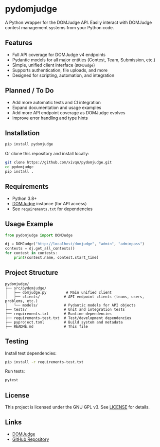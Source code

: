 # pydomjudge

A Python wrapper for the DOMJudge API. Easily interact with DOMJudge contest management systems from your Python code.

## Features
- Full API coverage for DOMJudge v4 endpoints
- Pydantic models for all major entities (Contest, Team, Submission, etc.)
- Simple, unified client interface (`DOMJudge`)
- Supports authentication, file uploads, and more
- Designed for scripting, automation, and integration

## Planned / To Do

- Add more automatic tests and CI integration
- Expand documentation and usage examples
- Add more API endpoint coverage as DOMJudge evolves
- Improve error handling and type hints

## Installation

```bash
pip install pydomjudge
```
Or clone this repository and install locally:
```bash
git clone https://github.com/xivqn/pydomjudge.git
cd pydomjudge
pip install .
```

## Requirements
- Python 3.8+
- [DOMJudge](https://www.domjudge.org/) instance (for API access)
- See `requirements.txt` for dependencies

## Usage Example

```python
from pydomjudge import DOMJudge

dj = DOMJudge("http://localhost/domjudge", "admin", "adminpass")
contests = dj.get_all_contests()
for contest in contests:
    print(contest.name, contest.start_time)
```

## Project Structure

```
pydomjudge/
├── src/pydomjudge/
│   ├── domjudge.py         # Main unified client
│   ├── clients/           # API endpoint clients (teams, users, problems, etc.)
│   └── models/            # Pydantic models for API objects
├── tests/                 # Unit and integration tests
├── requirements.txt       # Runtime dependencies
├── requirements-test.txt  # Test/development dependencies
├── pyproject.toml         # Build system and metadata
├── README.md              # This file
```

## Testing

Install test dependencies:
```bash
pip install -r requirements-test.txt
```
Run tests:
```bash
pytest
```

## License

This project is licensed under the GNU GPL v3. See [LICENSE](LICENSE) for details.

## Links
- [DOMJudge](https://www.domjudge.org/)
- [GitHub Repository](https://github.com/xivqn/pydomjudge)
